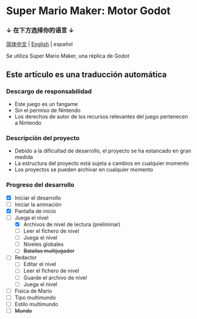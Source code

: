 # Super Mario Maker: Motor Godot

### ↓ 在下方选择你的语言 ↓
[简体中文](README.md) | [English](README.en.md) | español

Se utiliza Super Mario Maker, una réplica de Godot

## Este artículo es una traducción automática

### Descargo de responsabilidad
- Este juego es un fangame
- Sin el permiso de Nintendo
- Los derechos de autor de los recursos relevantes del juego pertenecen a Nintendo

### Descripción del proyecto
- Debido a la dificultad de desarrollo, el proyecto se ha estancado en gran medida
- La estructura del proyecto está sujeta a cambios en cualquier momento
- Los proyectos se pueden archivar en cualquier momento

### Progreso del desarrollo
- [x] Iniciar el desarrollo
- [ ] Iniciar la animación
- [x] Pantalla de inicio
- [ ] Juega el nivel
  - [x] Archivos de nivel de lectura (preliminar)
  - [ ] Leer el fichero de nivel
  - [ ] Juega el nivel
  - [ ] Niveles globales
  - [ ] ~~Batallas multijugador~~
- [ ] Redactor
  - [ ] Editar el nivel
  - [ ] Leer el fichero de nivel
  - [ ] Guarde el archivo de nivel
  - [ ] Juega el nivel
- [ ] Física de Mario
- [ ] Tipo multimundo
- [ ] Estilo multimundo
- [ ] ~~Mundo~~
